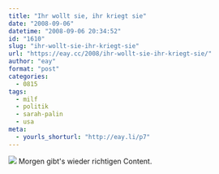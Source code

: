 ```yaml
---
title: "Ihr wollt sie, ihr kriegt sie"
date: "2008-09-06"
datetime: "2008-09-06 20:34:52"
id: "1610"
slug: "ihr-wollt-sie-ihr-kriegt-sie"
url: "https://eay.cc/2008/ihr-wollt-sie-ihr-kriegt-sie/"
author: "eay"
format: "post"
categories:
  - 0815
tags:
  - milf
  - politik
  - sarah-palin
  - usa
meta:
  - yourls_shorturl: "http://eay.li/p7"
---
```


![](/uploads/2008/palin3.jpg) Morgen gibt's wieder richtigen Content.
